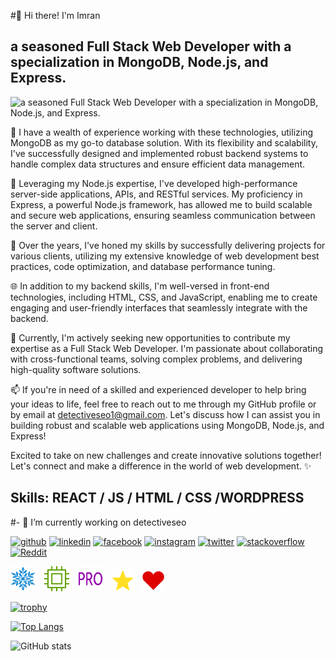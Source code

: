 #👋 Hi there! I'm Imran
##  a seasoned Full Stack Web Developer with a specialization in MongoDB, Node.js, and Express.
![ a seasoned Full Stack Web Developer with a specialization in MongoDB, Node.js, and Express.](https://scontent.fdac135-1.fna.fbcdn.net/v/t39.30808-6/353817478_206773988977675_3752626130841951606_n.jpg?_nc_cat=103&cb=99be929b-59f725be&ccb=1-7&_nc_sid=e3f864&_nc_eui2=AeH4N4UsM7_lJA7EmkbHJP0OsqUAZgdN7CmypQBmB03sKYKd45edRxt8GatohEqcQeagtVL9v49rNjVW3p0k1w2k&_nc_ohc=Gl5KOu7hqecAX9hYZ_h&_nc_ht=scontent.fdac135-1.fna&oh=00_AfA4VgLm5aUq1NsYL-uoa9etJCXLMW-AxtmM6z7JeFMZKg&oe=64B2C07D)

 💼 I have a wealth of experience working with these technologies, utilizing MongoDB as my go-to database solution. With its flexibility and scalability, I've successfully designed and implemented robust backend systems to handle complex data structures and ensure efficient data management.

 🚀 Leveraging my Node.js expertise, I've developed high-performance server-side applications, APIs, and RESTful services. My proficiency in Express, a powerful Node.js framework, has allowed me to build scalable and secure web applications, ensuring seamless communication between the server and client.

 💪 Over the years, I've honed my skills by successfully delivering projects for various clients, utilizing my extensive knowledge of web development best practices, code optimization, and database performance tuning.

 🌐 In addition to my backend skills, I'm well-versed in front-end technologies, including HTML, CSS, and JavaScript, enabling me to create engaging and user-friendly interfaces that seamlessly integrate with the backend.

 🌟 Currently, I'm actively seeking new opportunities to contribute my expertise as a Full Stack Web Developer. I'm passionate about collaborating with cross-functional teams, solving complex problems, and delivering high-quality software solutions.

 📫 If you're in need of a skilled and experienced developer to help bring your ideas to life, feel free to reach out to me through my GitHub profile or by email at detectiveseo1@gmail.com. Let's discuss how I can assist you in building robust and scalable web applications using MongoDB, Node.js, and Express!

 Excited to take on new challenges and create innovative solutions together! Let's connect and make a difference in the world of web development. ✨

## Skills: REACT / JS / HTML / CSS /WORDPRESS

#- 🔭 I’m currently working on detectiveseo


[<img src='https://cdn.jsdelivr.net/npm/simple-icons@3.0.1/icons/github.svg' alt='github' height='40'>](https://github.com/detectiveseo)  [<img src='https://cdn.jsdelivr.net/npm/simple-icons@3.0.1/icons/linkedin.svg' alt='linkedin' height='40'>](https://www.linkedin.com/in/detectiveseo/)  [<img src='https://cdn.jsdelivr.net/npm/simple-icons@3.0.1/icons/facebook.svg' alt='facebook' height='40'>](https://www.facebook.com/detectiveseo1)  [<img src='https://cdn.jsdelivr.net/npm/simple-icons@3.0.1/icons/instagram.svg' alt='instagram' height='40'>](https://www.instagram.com/detectiveseo/)  [<img src='https://cdn.jsdelivr.net/npm/simple-icons@3.0.1/icons/twitter.svg' alt='twitter' height='40'>](https://twitter.com/detectiveseo)  [<img src='https://cdn.jsdelivr.net/npm/simple-icons@3.0.1/icons/stackoverflow.svg' alt='stackoverflow' height='40'>](https://stackoverflow.com/users/detectiveseo)  [<img src='https://cdn.jsdelivr.net/npm/simple-icons@3.0.1/icons/reddit.svg' alt='Reddit' height='40'>](https://www.reddit.com/user/detectiveseo)  

<a href='https://archiveprogram.github.com/'><img src='https://raw.githubusercontent.com/acervenky/animated-github-badges/master/assets/acbadge.gif' width='40' height='40'></a> <a href='https://docs.github.com/en/developers'><img src='https://raw.githubusercontent.com/acervenky/animated-github-badges/master/assets/devbadge.gif' width='40' height='40'></a> <a href='https://github.com/pricing'><img src='https://raw.githubusercontent.com/acervenky/animated-github-badges/master/assets/pro.gif' width='40' height='40'></a> <a href='https://stars.github.com/'><img src='https://raw.githubusercontent.com/acervenky/animated-github-badges/master/assets/starbadge.gif' width='35' height='35'></a> <a href='https://docs.github.com/en/github/supporting-the-open-source-community-with-github-sponsors'><img src='https://raw.githubusercontent.com/acervenky/animated-github-badges/master/assets/sponsorbadge.gif' width='35' height='35'></a> 

[![trophy](https://github-profile-trophy.vercel.app/?username=detectiveseo)](https://github.com/ryo-ma/github-profile-trophy)

[![Top Langs](https://github-readme-stats.vercel.app/api/top-langs/?username=detectiveseo)](https://github.com/anuraghazra/github-readme-stats)

![GitHub stats](https://github-readme-stats.vercel.app/api?username=detectiveseo&show_icons=true&count_private=true)  

